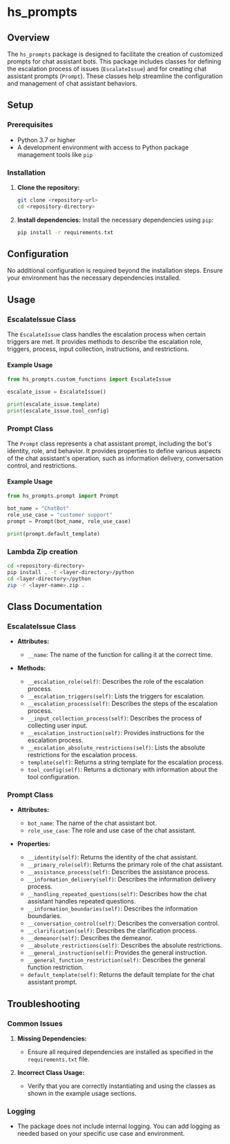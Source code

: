 # hs_prompts

## Overview

The `hs_prompts` package is designed to facilitate the creation of customized prompts for chat assistant bots. This package includes classes for defining the escalation process of issues (`EscalateIssue`) and for creating chat assistant prompts (`Prompt`). These classes help streamline the configuration and management of chat assistant behaviors.

## Setup

### Prerequisites

- Python 3.7 or higher
- A development environment with access to Python package management tools like `pip`

### Installation

1. **Clone the repository:**

    ```bash
    git clone <repository-url>
    cd <repository-directory>
    ```

2. **Install dependencies:**
    Install the necessary dependencies using `pip`:

    ```bash
    pip install -r requirements.txt
    ```

## Configuration

No additional configuration is required beyond the installation steps. Ensure your environment has the necessary dependencies installed.

## Usage

### EscalateIssue Class

The `EscalateIssue` class handles the escalation process when certain triggers are met. It provides methods to describe the escalation role, triggers, process, input collection, instructions, and restrictions.

#### Example Usage

```python
from hs_prompts.custom_functions import EscalateIssue

escalate_issue = EscalateIssue()

print(escalate_issue.template)
print(escalate_issue.tool_config)
```

### Prompt Class

The `Prompt` class represents a chat assistant prompt, including the bot's identity, role, and behavior. It provides properties to define various aspects of the chat assistant's operation, such as information delivery, conversation control, and restrictions.

#### Example Usage

```python
from hs_prompts.prompt import Prompt

bot_name = "ChatBot"
role_use_case = "customer support"
prompt = Prompt(bot_name, role_use_case)

print(prompt.default_template)
```

### Lambda Zip creation

```bash
cd <repository-directory>
pip install . -t <layer-directory>/python
cd <layer-directory>/python
zip -r <layer-name>.zip .
```

## Class Documentation

### EscalateIssue Class

- **Attributes:**
  - `__name`: The name of the function for calling it at the correct time.

- **Methods:**
  - `__escalation_role(self)`: Describes the role of the escalation process.
  - `__escalation_triggers(self)`: Lists the triggers for escalation.
  - `__escalation_process(self)`: Describes the steps of the escalation process.
  - `__input_collection_process(self)`: Describes the process of collecting user input.
  - `__escalation_instruction(self)`: Provides instructions for the escalation process.
  - `__escalation_absolute_restrictions(self)`: Lists the absolute restrictions for the escalation process.
  - `template(self)`: Returns a string template for the escalation process.
  - `tool_config(self)`: Returns a dictionary with information about the tool configuration.

### Prompt Class

- **Attributes:**
  - `bot_name`: The name of the chat assistant bot.
  - `role_use_case`: The role and use case of the chat assistant.

- **Properties:**
  - `__identity(self)`: Returns the identity of the chat assistant.
  - `__primary_role(self)`: Returns the primary role of the chat assistant.
  - `__assistance_process(self)`: Describes the assistance process.
  - `__information_delivery(self)`: Describes the information delivery process.
  - `__handling_repeated_questions(self)`: Describes how the chat assistant handles repeated questions.
  - `__information_boundaries(self)`: Describes the information boundaries.
  - `__conversation_control(self)`: Describes the conversation control.
  - `__clarification(self)`: Describes the clarification process.
  - `__demeanor(self)`: Describes the demeanor.
  - `__absolute_restrictions(self)`: Describes the absolute restrictions.
  - `__general_instruction(self)`: Provides the general instruction.
  - `__general_function_restriction(self)`: Describes the general function restriction.
  - `default_template(self)`: Returns the default template for the chat assistant prompt.

## Troubleshooting

### Common Issues

1. **Missing Dependencies:**
    - Ensure all required dependencies are installed as specified in the `requirements.txt` file.

2. **Incorrect Class Usage:**
    - Verify that you are correctly instantiating and using the classes as shown in the example usage sections.

### Logging

- The package does not include internal logging. You can add logging as needed based on your specific use case and environment.
